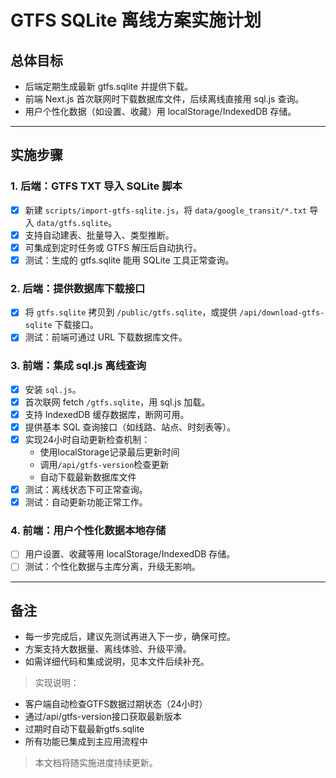 # GTFS SQLite 离线方案实施计划

## 总体目标
- 后端定期生成最新 gtfs.sqlite 并提供下载。
- 前端 Next.js 首次联网时下载数据库文件，后续离线直接用 sql.js 查询。
- 用户个性化数据（如设置、收藏）用 localStorage/IndexedDB 存储。

---

## 实施步骤

### 1. 后端：GTFS TXT 导入 SQLite 脚本
- [x] 新建 `scripts/import-gtfs-sqlite.js`，将 `data/google_transit/*.txt` 导入 `data/gtfs.sqlite`。
- [x] 支持自动建表、批量导入、类型推断。
- [x] 可集成到定时任务或 GTFS 解压后自动执行。
- [x] 测试：生成的 gtfs.sqlite 能用 SQLite 工具正常查询。

### 2. 后端：提供数据库下载接口
- [x] 将 `gtfs.sqlite` 拷贝到 `/public/gtfs.sqlite`，或提供 `/api/download-gtfs-sqlite` 下载接口。
- [x] 测试：前端可通过 URL 下载数据库文件。

### 3. 前端：集成 sql.js 离线查询
- [x] 安装 `sql.js`。
- [x] 首次联网 fetch `/gtfs.sqlite`，用 sql.js 加载。
- [x] 支持 IndexedDB 缓存数据库，断网可用。
- [x] 提供基本 SQL 查询接口（如线路、站点、时刻表等）。
- [x] 实现24小时自动更新检查机制：
  - 使用localStorage记录最后更新时间
  - 调用`/api/gtfs-version`检查更新
  - 自动下载最新数据库文件
- [x] 测试：离线状态下可正常查询。
- [x] 测试：自动更新功能正常工作。

### 4. 前端：用户个性化数据本地存储
- [ ] 用户设置、收藏等用 localStorage/IndexedDB 存储。
- [ ] 测试：个性化数据与主库分离，升级无影响。

---

## 备注
- 每一步完成后，建议先测试再进入下一步，确保可控。
- 方案支持大数据量、离线体验、升级平滑。
- 如需详细代码和集成说明，见本文件后续补充。

> 实现说明：
- 客户端自动检查GTFS数据过期状态（24小时）
- 通过/api/gtfs-version接口获取最新版本
- 过期时自动下载最新gtfs.sqlite
- 所有功能已集成到主应用流程中

> 本文档将随实施进度持续更新。